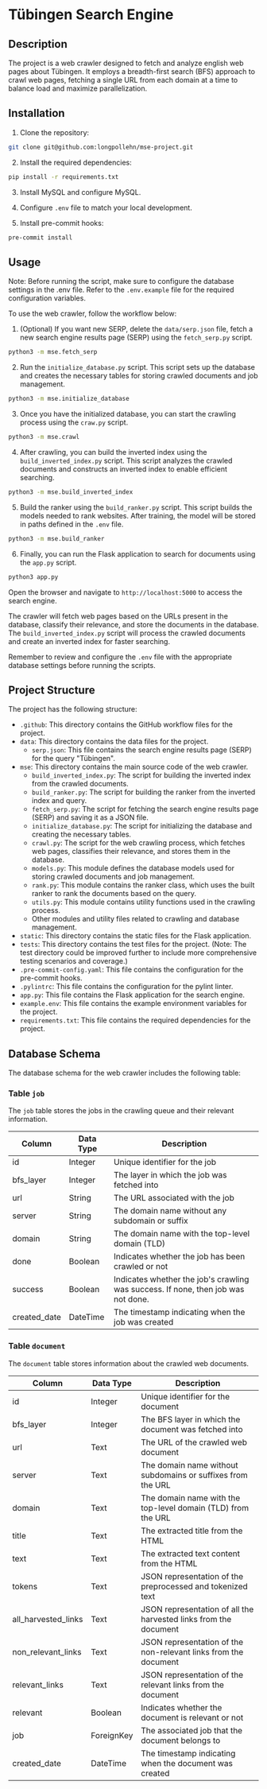 # Tübingen Search Engine

## Description

The project is a web crawler designed to fetch and analyze english web pages about Tübingen. It employs a
breadth-first search (BFS) approach to crawl web pages, fetching a single URL from each domain at a time to balance load
and maximize parallelization.

## Installation

1. Clone the repository:

```bash
git clone git@github.com:longpollehn/mse-project.git
```

2. Install the required dependencies:

```bash
pip install -r requirements.txt
```

3. Install MySQL and configure MySQL.

4. Configure `.env` file to match your local development.

6. Install pre-commit hooks:

```bash
pre-commit install
```

## Usage

Note: Before running the script, make sure to configure the database settings in the .env file.
Refer to the `.env.example` file for the required configuration variables.

To use the web crawler, follow the workflow below:

1. (Optional) If you want new SERP, delete the `data/serp.json` file, fetch a new search engine results page (SERP) using
   the `fetch_serp.py` script.

```bash
python3 -m mse.fetch_serp
```

2. Run the `initialize_database.py` script. This script sets up the database
   and creates the necessary tables for storing crawled documents and job management.

```bash
python3 -m mse.initialize_database
```

3. Once you have the initialized database, you can start the crawling process using the `craw.py` script.

```bash
python3 -m mse.crawl
```

4. After crawling, you can build the inverted index using the `build_inverted_index.py` script. This script analyzes
   the crawled documents and constructs an inverted index to enable efficient searching.

```bash
python3 -m mse.build_inverted_index
```

5. Build the ranker using the `build_ranker.py` script.
   This script builds the models needed to rank websites. After training, the model
   will be stored in paths defined in the `.env` file.

```bash
python3 -m mse.build_ranker
```

6. Finally, you can run the Flask application to search for documents using the `app.py` script.

```bash
python3 app.py
```

Open the browser and navigate to `http://localhost:5000` to access the search engine.

The crawler will fetch web pages based on the URLs present in the database, classify their relevance,
and store the documents in the database. The `build_inverted_index.py` script will process the crawled documents
and create an inverted index for faster searching.

Remember to review and configure the `.env` file with the appropriate database settings before running the scripts.

## Project Structure

The project has the following structure:
- `.github`: This directory contains the GitHub workflow files for the project.
- `data`: This directory contains the data files for the project.
    - `serp.json`: This file contains the search engine results page (SERP) for the query "Tübingen".
- `mse`: This directory contains the main source code of the web crawler.
    - `build_inverted_index.py`: The script for building the inverted index from the crawled documents.
    - `build_ranker.py`: The script for building the ranker from the inverted index and query.
    - `fetch_serp.py`: The script for fetching the search engine results page (SERP) and saving it as a JSON file.
    - `initialize_database.py`: The script for initializing the database and creating the necessary tables.
    - `crawl.py`: The script for the web crawling process, which fetches web pages, classifies their relevance, and
      stores them in the database.
    - `models.py`: This module defines the database models used for storing crawled documents and job management.
    - `rank.py`: This module contains the ranker class, which uses the built ranker to rank the documents based on the
      query.
    - `utils.py`: This module contains utility functions used in the crawling process.
    - Other modules and utility files related to crawling and database management.
- `static`: This directory contains the static files for the Flask application.
- `tests`: This directory contains the test files for the project. (Note: The test directory could be improved further
  to include more comprehensive testing scenarios and coverage.)
- `.pre-commit-config.yaml`: This file contains the configuration for the pre-commit hooks.
- `.pylintrc`: This file contains the configuration for the pylint linter.
- `app.py`: This file contains the Flask application for the search engine.
- `example.env`: This file contains the example environment variables for the project.
- `requirements.txt`: This file contains the required dependencies for the project.

## Database Schema

The database schema for the web crawler includes the following table:

### Table `job`

The `job` table stores the jobs in the crawling queue and their relevant information.

| Column       | Data Type | Description                                                                       |
|--------------|-----------|-----------------------------------------------------------------------------------|
| id           | Integer   | Unique identifier for the job                                                     |
| bfs_layer    | Integer   | The layer in which the job was fetched into                                       |
| url          | String    | The URL associated with the job                                                   |
| server       | String    | The domain name without any subdomain or suffix                                   |
| domain       | String    | The domain name with the top-level domain (TLD)                                   |
| done         | Boolean   | Indicates whether the job has been crawled or not                                 |
| success      | Boolean   | Indicates whether the job's crawling was success. If none, then job was not done. |
| created_date | DateTime  | The timestamp indicating when the job was created                                 |

### Table `document`

The `document` table stores information about the crawled web documents.

| Column              | Data Type  | Description                                                      |
|---------------------|------------|------------------------------------------------------------------|
| id                  | Integer    | Unique identifier for the document                               |
| bfs_layer           | Integer    | The BFS layer in which the document was fetched into             |
| url                 | Text       | The URL of the crawled web document                              |
| server              | Text       | The domain name without subdomains or suffixes from the URL      |
| domain              | Text       | The domain name with the top-level domain (TLD) from the URL     |
| title               | Text       | The extracted title from the HTML                                |
| text                | Text       | The extracted text content from the HTML                         |
| tokens              | Text       | JSON representation of the preprocessed and tokenized text       |
| all_harvested_links | Text       | JSON representation of all the harvested links from the document |
| non_relevant_links  | Text       | JSON representation of the non-relevant links from the document  |
| relevant_links      | Text       | JSON representation of the relevant links from the document      |
| relevant            | Boolean    | Indicates whether the document is relevant or not                |
| job                 | ForeignKey | The associated job that the document belongs to                  |
| created_date        | DateTime   | The timestamp indicating when the document was created           |
